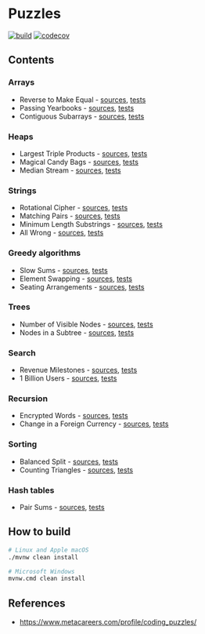 # Puzzles

[![build](https://github.com/cbismuth/puzzles/actions/workflows/maven.yaml/badge.svg)](https://github.com/cbismuth/puzzles/actions/workflows/maven.yaml)
[![codecov](https://codecov.io/gh/cbismuth/puzzles/graph/badge.svg?token=ZJ8UEDU3DN)](https://codecov.io/gh/cbismuth/puzzles)

## Contents

### Arrays

* Reverse to Make Equal -
  [sources](src/main/java/com/github/cbismuth/puzzles/facebook/ReverseToMakeEqual.java),
  [tests](src/test/java/com/github/cbismuth/puzzles/facebook/ReverseToMakeEqualTest.java)
* Passing Yearbooks -
  [sources](src/main/java/com/github/cbismuth/puzzles/facebook/PassingYearbooks.java),
  [tests](src/test/java/com/github/cbismuth/puzzles/facebook/PassingYearbooksTest.java)
* Contiguous Subarrays -
  [sources](src/main/java/com/github/cbismuth/puzzles/facebook/ContiguousSubarrays.java),
  [tests](src/test/java/com/github/cbismuth/puzzles/facebook/ContiguousSubarraysTest.java)

### Heaps

* Largest Triple Products -
  [sources](src/main/java/com/github/cbismuth/puzzles/facebook/LargestTripleProducts.java),
  [tests](src/test/java/com/github/cbismuth/puzzles/facebook/LargestTripleProductsTest.java)
* Magical Candy Bags -
  [sources](src/main/java/com/github/cbismuth/puzzles/facebook/MagicalCandyBags.java),
  [tests](src/test/java/com/github/cbismuth/puzzles/facebook/MagicalCandyBagsTest.java)
* Median Stream -
  [sources](src/main/java/com/github/cbismuth/puzzles/facebook/MedianStream.java),
  [tests](src/test/java/com/github/cbismuth/puzzles/facebook/MedianStreamTest.java)

### Strings

* Rotational Cipher -
  [sources](src/main/java/com/github/cbismuth/puzzles/facebook/RotationalCypher.java),
  [tests](src/test/java/com/github/cbismuth/puzzles/facebook/RotationalCypherTest.java)
* Matching Pairs -
  [sources](src/main/java/com/github/cbismuth/puzzles/facebook/MatchingPairs.java),
  [tests](src/test/java/com/github/cbismuth/puzzles/facebook/MatchingPairsTest.java)
* Minimum Length Substrings -
  [sources](src/main/java/com/github/cbismuth/puzzles/facebook/MinimumLengthSubstrings.java),
  [tests](src/test/java/com/github/cbismuth/puzzles/facebook/MinimumLengthSubstringsTest.java)
* All Wrong -
  [sources](src/main/java/com/github/cbismuth/puzzles/facebook/AllWrong.java),
  [tests](src/test/java/com/github/cbismuth/puzzles/facebook/AllWrongTest.java)

### Greedy algorithms

* Slow Sums -
  [sources](src/main/java/com/github/cbismuth/puzzles/facebook/SlowSums.java),
  [tests](src/test/java/com/github/cbismuth/puzzles/facebook/SlowSumsTest.java)
* Element Swapping -
  [sources](src/main/java/com/github/cbismuth/puzzles/facebook/ElementSwapping.java),
  [tests](src/test/java/com/github/cbismuth/puzzles/facebook/ElementSwappingTest.java)
* Seating Arrangements -
  [sources](src/main/java/com/github/cbismuth/puzzles/facebook/SeatingArrangements.java),
  [tests](src/test/java/com/github/cbismuth/puzzles/facebook/SeatingArrangementsTest.java)

### Trees

* Number of Visible Nodes -
  [sources](src/main/java/com/github/cbismuth/puzzles/facebook/NumberOfVisibleNodes.java),
  [tests](src/test/java/com/github/cbismuth/puzzles/facebook/NumberOfVisibleNodesTest.java)
* Nodes in a Subtree -
  [sources](src/main/java/com/github/cbismuth/puzzles/facebook/NodesInSubtree.java),
  [tests](src/test/java/com/github/cbismuth/puzzles/facebook/NodesInSubtreeTest.java)

### Search

* Revenue Milestones -
  [sources](src/main/java/com/github/cbismuth/puzzles/facebook/RevenueMilestones.java),
  [tests](src/test/java/com/github/cbismuth/puzzles/facebook/RevenueMilestonesTest.java)
* 1 Billion Users -
  [sources](src/main/java/com/github/cbismuth/puzzles/facebook/OneBillionUsers.java),
  [tests](src/test/java/com/github/cbismuth/puzzles/facebook/OneBillionUsersTest.java)

### Recursion

* Encrypted Words -
  [sources](src/main/java/com/github/cbismuth/puzzles/facebook/EncryptedWords.java),
  [tests](src/test/java/com/github/cbismuth/puzzles/facebook/EncryptedWordsTest.java)
* Change in a Foreign Currency -
  [sources](src/main/java/com/github/cbismuth/puzzles/facebook/ChangeForeignCurrency.java),
  [tests](src/test/java/com/github/cbismuth/puzzles/facebook/ChangeForeignCurrencyTest.java)

### Sorting

* Balanced Split -
  [sources](src/main/java/com/github/cbismuth/puzzles/facebook/BalancedSplit.java),
  [tests](src/test/java/com/github/cbismuth/puzzles/facebook/BalancedSplitTest.java)
* Counting Triangles -
  [sources](src/main/java/com/github/cbismuth/puzzles/facebook/CountingTriangles.java),
  [tests](src/test/java/com/github/cbismuth/puzzles/facebook/CountingTrianglesTest.java)

### Hash tables

* Pair Sums -
  [sources](src/main/java/com/github/cbismuth/puzzles/facebook/PairSums.java),
  [tests](src/test/java/com/github/cbismuth/puzzles/facebook/PairSumsTest.java)

## How to build

```bash
# Linux and Apple macOS
./mvnw clean install

# Microsoft Windows
mvnw.cmd clean install
```

## References

* https://www.metacareers.com/profile/coding_puzzles/
